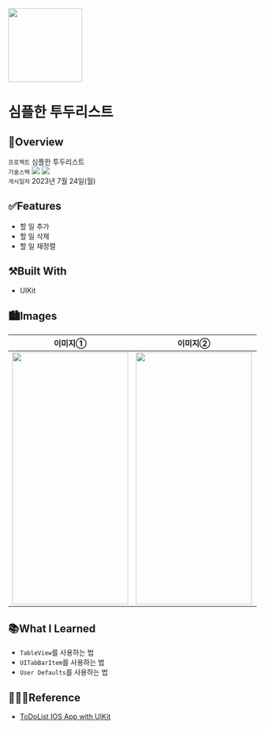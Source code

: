 <img src="https://user-images.githubusercontent.com/21079970/224588704-8340a864-0560-4f13-8586-eac4937dcfe5.png" align="center" width="150" height="150">

# 심플한 투두리스트
## 🍎Overview
`프로젝트` 심플한 투두리스트 <br>
`기술스택` <img src="https://img.shields.io/badge/Swift-F05138?style=flat-square&logo=Swift&logoColor=white"/> <img src="https://img.shields.io/badge/Xcode-147EFB?style=flat-square&logo=Xcode&logoColor=white"/> <br>
`게시일자` 2023년 7월 24일(월) <br>

## ✅Features

* 할 일 추가
* 할 일 삭제
* 할 일 재정렬

## ⚒️Built With

* UIKit

## 🏙️Images

| 이미지① | 이미지② | 이미지③ | 
| :--: | :--: | :--:
| <img src="https://github.com/rlarjsdn3/simple-to-do-uikit-toy-project/assets/21079970/36d36c98-3473-468a-aa40-54df1236fde2" align="center" width="235" height="511"> | <img src="https://github.com/rlarjsdn3/simple-to-do-uikit-toy-project/assets/21079970/435d5535-f7bd-476d-942e-4490100b5f24" align="center" width="235" height="511"> | <img src="https://github.com/rlarjsdn3/simple-to-do-uikit-toy-project/assets/21079970/2223d0f8-8edf-4470-8604-9f1580c6904f" align="center" width="235" height="511"> |

## 📚What I Learned

* `TableView`를 사용하는 법
* `UITabBarItem`를 사용하는 법
* `User Defaults`를 사용하는 법
 
## 👩🏻‍💻Reference

* [ToDoList IOS App with UIKit](https://iosexample.com/todolist-ios-app-with-ui-kit/)
